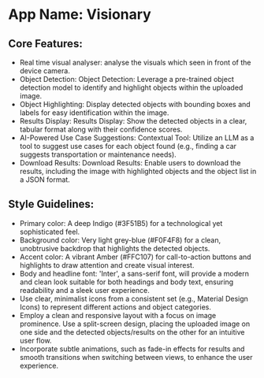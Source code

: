 # **App Name**: Visionary

## Core Features:

- Real time visual analyser: analyse the visuals which seen in front of the device camera.
- Object Detection: Object Detection: Leverage a pre-trained object detection model to identify and highlight objects within the uploaded image.
- Object Highlighting: Display detected objects with bounding boxes and labels for easy identification within the image.
- Results Display: Results Display: Show the detected objects in a clear, tabular format along with their confidence scores.
- AI-Powered Use Case Suggestions: Contextual Tool: Utilize an LLM as a tool to suggest use cases for each object found (e.g., finding a car suggests transportation or maintenance needs).
- Download Results: Download Results: Enable users to download the results, including the image with highlighted objects and the object list in a JSON format.

## Style Guidelines:

- Primary color: A deep Indigo (#3F51B5) for a technological yet sophisticated feel.
- Background color: Very light grey-blue (#F0F4F8) for a clean, unobtrusive backdrop that highlights the detected objects.
- Accent color: A vibrant Amber (#FFC107) for call-to-action buttons and highlights to draw attention and create visual interest.
- Body and headline font: 'Inter', a sans-serif font, will provide a modern and clean look suitable for both headings and body text, ensuring readability and a sleek user experience.
- Use clear, minimalist icons from a consistent set (e.g., Material Design Icons) to represent different actions and object categories.
- Employ a clean and responsive layout with a focus on image prominence. Use a split-screen design, placing the uploaded image on one side and the detected objects/results on the other for an intuitive user flow.
- Incorporate subtle animations, such as fade-in effects for results and smooth transitions when switching between views, to enhance the user experience.